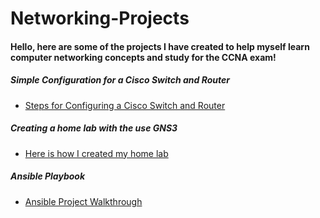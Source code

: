 # Networking-Projects
#### Hello, here are some of the projects I have created to help myself learn computer networking concepts and study for the CCNA exam!

##### Simple Configuration for a Cisco Switch and Router 
- [Steps for Configuring a Cisco Switch and Router](https://github.com/sammiet03/Networking-Projects/blob/main/Simple%20Configuration/Configuration%20for%20Switch%20and%20Router.md)

##### Creating a home lab with the use GNS3 
- [Here is how I created my home lab](https://github.com/sammiet03/Networking-Projects/blob/main/Networking%20Home%20Lab/Networking%20Home%20Lab%20in%20GNS3.md)

##### Ansible Playbook 
- [Ansible Project Walkthrough](https://github.com/sammiet03/Networking-Projects/blob/main/Ansible/Ansible%20Playbook.md)
